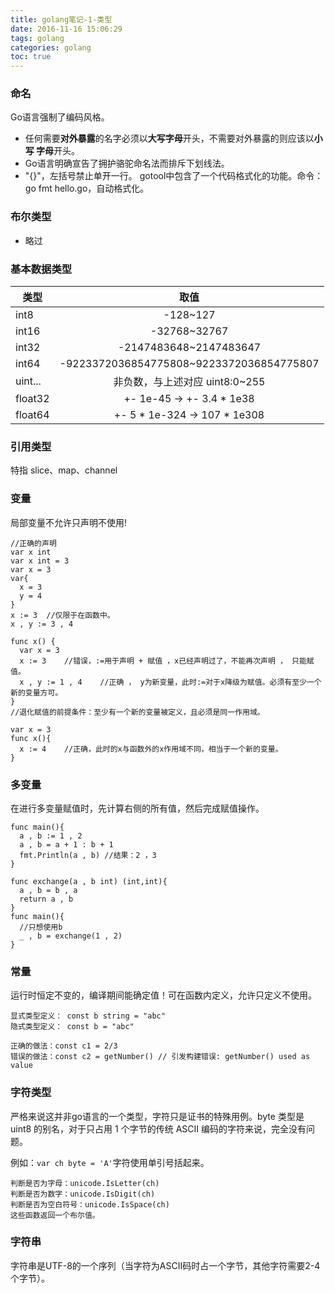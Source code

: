 ```yaml
---
title: golang笔记-1-类型
date: 2016-11-16 15:06:29
tags: golang
categories: golang
toc: true
---
```


### 命名

Go语言强制了编码风格。
- 任何需要**对外暴露**的名字必须以**大写字母**开头，不需要对外暴露的则应该以**小写 字母**开头。
- Go语言明确宣告了拥护骆驼命名法而排斥下划线法。
- "{}"，左括号禁止单开一行。
gotool中包含了一个代码格式化的功能。命令：go fmt hello.go，自动格式化。
<!--more-->

### 布尔类型
- 略过


### 基本数据类型

| 类型         | 取值         | 
| ------------- |:-------------:| 
| int8   | -128~127   | 
| int16   | -32768~32767   | 
| int32   | -2147483648~2147483647  | 
| int64   | -9223372036854775808~9223372036854775807   | 
| uint...   | 非负数，与上述对应 uint8:0~255   | 
| float32   | +- 1e-45 -> +- 3.4 * 1e38  | 
| float64   | +- 5 * 1e-324 -> 107 * 1e308  | 

### 引用类型
特指 slice、map、channel

### 变量
局部变量不允许只声明不使用!

```
//正确的声明
var x int
var x int = 3
var x = 3
var{
  x = 3
  y = 4
}
x := 3  //仅限于在函数中。
x , y := 3 , 4
```
```
func x() {
  var x = 3
  x := 3    //错误，:=用于声明 + 赋值 ，x已经声明过了，不能再次声明 ， 只能赋值。
  x , y := 1 , 4    //正确 ， y为新变量，此时:=对于x降级为赋值。必须有至少一个新的变量方可。
}
//退化赋值的前提条件：至少有一个新的变量被定义，且必须是同一作用域。
```
```
var x = 3
func x(){
  x := 4    //正确，此时的x与函数外的x作用域不同，相当于一个新的变量。
}
```


### 多变量
在进行多变量赋值时，先计算右侧的所有值，然后完成赋值操作。

```
func main(){
  a , b := 1 , 2
  a , b = a + 1 : b + 1
  fmt.Println(a , b) //结果：2 ，3
}
```
```//交换两个变量
func exchange(a , b int) (int,int){
  a , b = b , a
  return a , b
}
func main(){
  //只想使用b
  _ , b = exchange(1 , 2)
}
```
### 常量
运行时恒定不变的，编译期间能确定值！可在函数内定义，允许只定义不使用。
  
```
显式类型定义： const b string = "abc"
隐式类型定义： const b = "abc"
```
```
正确的做法：const c1 = 2/3
错误的做法：const c2 = getNumber() // 引发构建错误: getNumber() used as value
```


### 字符类型

严格来说这并非go语言的一个类型，字符只是证书的特殊用例。byte 类型是 uint8 的别名，对于只占用 1 个字节的传统 ASCII 编码的字符来说，完全没有问题。

例如：`var ch byte = 'A'`字符使用单引号括起来。

```
判断是否为字母：unicode.IsLetter(ch)
判断是否为数字：unicode.IsDigit(ch)
判断是否为空白符号：unicode.IsSpace(ch)
这些函数返回一个布尔值。
```


### 字符串
字符串是UTF-8的一个序列（当字符为ASCII码时占一个字节，其他字符需要2-4个字节）。

